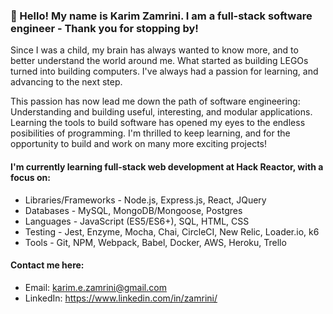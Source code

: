 ### 👋 Hello! My name is Karim Zamrini. I am a full-stack software engineer - Thank you for stopping by!
Since I was a child, my brain has always wanted to know more, and to better understand the world around me. What started as building LEGOs turned into building computers. I've always had a passion for learning, and advancing to the next step. 

This passion has now lead me down the path of software engineering: Understanding and building useful, interesting, and modular applications. Learning the tools to build software has opened my eyes to the endless posibilities of programming. I'm thrilled to keep learning, and for the opportunity to build and work on many more exciting projects!

#### I'm currently learning full-stack web development at Hack Reactor, with a focus on:
- Libraries/Frameworks - Node.js, Express.js, React, JQuery
- Databases - MySQL, MongoDB/Mongoose, Postgres
- Languages - JavaScript (ES5/ES6+), SQL, HTML, CSS
- Testing - Jest, Enzyme, Mocha, Chai, CircleCI, New Relic, Loader.io, k6
- Tools - Git, NPM, Webpack, Babel, Docker, AWS, Heroku, Trello 

#### Contact me here:
- Email: karim.e.zamrini@gmail.com
- LinkedIn: https://www.linkedin.com/in/zamrini/

<!---
zamrini/zamrini is a ✨ special ✨ repository because its `README.md` (this file) appears on your GitHub profile.
You can click the Preview link to take a look at your changes.
--->
